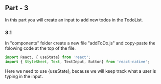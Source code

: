 ## Part - 3

In this part you will create an input to add new todos in the TodoList.

### 3.1

In "components" folder create a new file "addToDo.js" and copy-paste the folowing code at the top of the file.
```js
import React, { useState} from 'react';
import { StyleSheet, Text, TextInput, Button} from 'react-native';
```
Here we need to use {useState}, because we will keep track what a user is typing in the input.

